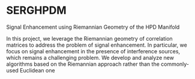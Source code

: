 # SERGHPDM
Signal Enhancement using Riemannian Geometry of the HPD Manifold


In this project, we leverage the Riemannian geometry of correlation matrices to address the problem of signal enhancement.
In particular, we focus on signal enhancement in the presence of interference sources, which remains a challenging problem.
We develop and analyze new algorithms based on the Riemannian approach rather than the commonly-used Euclidean one
